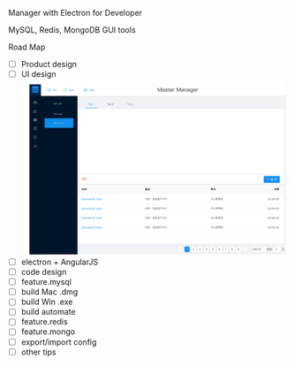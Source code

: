 Manager with Electron for Developer

MySQL, Redis, MongoDB GUI tools

Road Map

- [ ] Product design
- [ ] UI design
![AntD](https://raw.githubusercontent.com/kaenry/MasterManager/master/main.png)
- [ ] electron + AngularJS
- [ ] code design
- [ ] feature.mysql
- [ ] build Mac .dmg
- [ ] build Win .exe
- [ ] build automate
- [ ] feature.redis
- [ ] feature.mongo
- [ ] export/import config
- [ ] other tips
